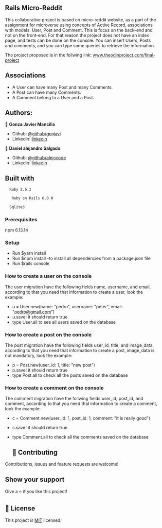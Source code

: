 ## Rails Micro-Reddit

This collaborative project is based on micro-reddit website, as a part of the assignment for microverse using concepts of Active Record, associations with models: User, Post and Comment. This is focus on the back-end and not on the front-end. For that reason the project does not have an index page, and tests can be done on the console. You can insert Users, Posts and comments, and you can type some queries to retrieve the information.

The project proposed is in the follwing link:
<a href="https://www.theodinproject.com/courses/ruby-on-rails/lessons/final-project">www.theodinproject.com/final-project</a>


## Associations

- A User can have many Post and many Comments.
- A Post can have many Comments.
- A Comment belong to a User and a Post.


## Authors:
 👤 **Gonza Javier Mancilla**

- Github: [@github/gonjavi](https://github.com/gonjavi)
- Linkedin: [linkedin](https://www.linkedin.com/in/g-javier-mancilla-a686a9178/)

 👤 **Daniel alejandro Salgado**

- Github: [@github/alejocode](https://github.com/AlejoCode)
- Linkedin: [linkedin](https://www.linkedin.com/in/daniel-alejandro-salgado-sanchez-13a740b1/)


## Built with
```bash
  Ruby 2.6.3
 ```
 ```bash
   Ruby on Rails 6.0.0
 ```
   ```bash
  Sqlite3
  ```
  ### Prerequisites
npm 6.13.14

### Setup

 - Run $yarn install
 - Run $npm install   -to install all dependencies from a package.json file
 - Run $rails console
 
###  How to create a user on the console

The user migration have the following fields name, username, and email, according to that you need that information to create a user, look the example:

 - u = User.new(name: "pedro", username: "peter", email: "pedro@gmail.com")
 - u.save!   it should return true
 - type User.all to see all users saved on the database
 
 ###  How to create a post on the console

The post migration have the following fields user_id, title, and image_data, according to that you need that information to create a post, image_data is not mandatory, look the example:

- p = Post.new(user_id: 1, title: "new post")
- p.save!    it should return true
- type Post.all  to check all the posts saved on the database

 ###  How to create a comment on the console

The comment migration have the follwing fields user_id, post_id, and comment, according to that you need that information to create a comment, look the example:

- c = Comment.new(user_id: 1, post_id: 1, comment: "it is really good")
- c.save!    it should return true
- type Comment.all  to check all the comments saved on the database
  
  ## 🤝 Contributing

Contributions, issues and feature requests are welcome!


## Show your support

Give a ⭐️ if you like this project!


## 📝 License

This project is [MIT](lic.url) licensed.


